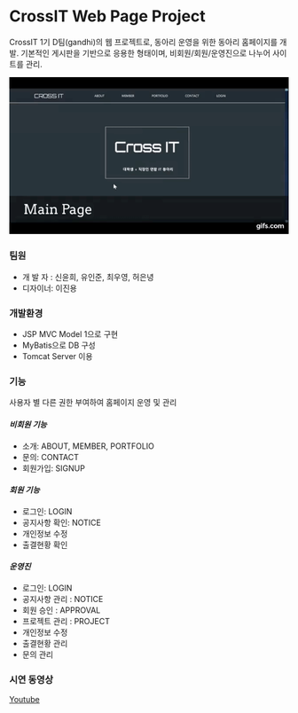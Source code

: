 # CrossIT Web Page Project
CrossIT 1기 D팀(gandhi)의 웹 프로젝트로, 동아리 운영을 위한 동아리 홈페이지를 개발. 기본적인 게시판을 기반으로 응용한 형태이며, 비회원/회원/운영진으로 나누어 사이트를 관리.

![Alt Text](https://github.com/qlyh8/crossItPage/blob/master/CrossIT/src/main/demo/crossit.gif)

### 팀원 ###
*  개 발 자 : 신윤희, 유인준, 최우영, 허은녕
* 디자이너: 이진용

### 개발환경 ###
* JSP MVC Model 1으로 구현
* MyBatis으로 DB 구성
* Tomcat Server 이용

### 기능 ###
사용자 별 다른 권한 부여하여 홈페이지 운영 및 관리

#### _비회원 기능_ ####
+ 소개: ABOUT, MEMBER, PORTFOLIO
+ 문의: CONTACT
+ 회원가입: SIGNUP

#### _회원 기능_ ####
+ 로그인: LOGIN
+ 공지사항 확인: NOTICE
+ 개인정보 수정
+ 출결현황 확인

#### _운영진_ ####
+ 로그인: LOGIN
+ 공지사항 관리 : NOTICE
+ 회원 승인 : APPROVAL
+ 프로젝트 관리 : PROJECT
+ 개인정보 수정
+ 출결현황 관리
+ 문의 관리

### 시연 동영상 ###
[Youtube](https://www.youtube.com/watch?v=zg5t5yxtLms)
